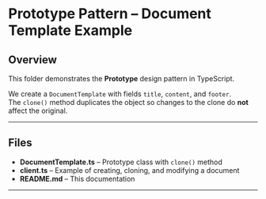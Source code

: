 # Prototype Pattern – Document Template Example

## Overview

This folder demonstrates the **Prototype** design pattern in TypeScript.

We create a `DocumentTemplate` with fields `title`, `content`, and `footer`.  
The `clone()` method duplicates the object so changes to the clone do **not** affect the original.

---

## Files

- **DocumentTemplate.ts** – Prototype class with `clone()` method
- **client.ts** – Example of creating, cloning, and modifying a document
- **README.md** – This documentation

---
